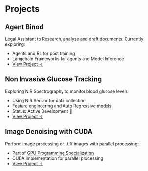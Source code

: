 # Projects

## Agent Binod
Legal Assistant to Research, analyse and draft documents. Currently exploring:
- Agents and RL for post training
- Langchain Frameworks for agents and Model Inference
- [View Project →](https://github.com/shubham-attri/binod2)

## Non Invasive Glucose Tracking
Exploring NIR Spectrography to monitor blood glucose levels:
- Using NIR Sensor for data collection
- Feature engineering and Auto Regressive models
- Status: Active Development 🚀
- [View Project →](https://github.com/shubham-attri/Non-Invasive-Glucose-Monitoring)

## Image Denoising with CUDA
Perform image processing on .tiff images with parallel processing:
- Part of [GPU Programming Specialization](https://coursera.org/share/b8cb524c72dc0a635431f78587652997)
- CUDA implementation for parallel processing
- [View Project →](https://github.com/shubham-attri/Non-Invasive-Glucose-Monitoring) 